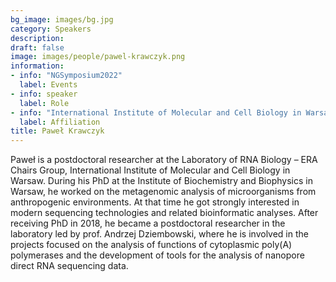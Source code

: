 ```yaml
---
bg_image: images/bg.jpg
category: Speakers
description: 
draft: false
image: images/people/pawel-krawczyk.png
information:
- info: "NGSymposium2022"
  label: Events
- info: speaker
  label: Role
- info: "International Institute of Molecular and Cell Biology in Warsaw, Poland"
  label: Affiliation
title: Paweł Krawczyk
---
```



Paweł is a postdoctoral researcher at the Laboratory of RNA Biology – ERA Chairs Group, International Institute of Molecular and Cell Biology in Warsaw. During his PhD at the Institute of Biochemistry and Biophysics in Warsaw, he worked on the metagenomic analysis of microorganisms from anthropogenic environments. At that time he got strongly interested in modern sequencing technologies and related bioinformatic analyses. After receiving PhD in 2018, he became a postdoctoral researcher in the laboratory led by prof. Andrzej Dziembowski, where he is involved in the projects focused on the analysis of functions of cytoplasmic poly(A) polymerases and the development of tools for the analysis of nanopore direct RNA sequencing data.  